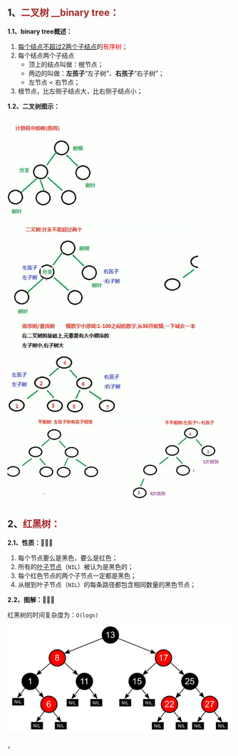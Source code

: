## 1、<span style="color:brown">二叉树 __binary tree：</span>

**1.1、binary tree概述：**

1. <u>每个结点不超过2两个子结点</u>的<span style="color:red">有序树</span>；
2. 每个结点两个子结点
   - 顶上的结点叫做：根节点；
   - 两边的叫做：**左孩子**“左子树”、**右孩子**“右子树”；
   - 左节点  <   右节点；
3. 根节点，比左侧子结点大，比右侧子结点小；

**1.2、二叉树图示：**

<img src="https://raw.githubusercontent.com/root-bine/image/main/Typora-image/%E4%BA%8C%E5%8F%89%E6%A0%911.png" alt="二叉树1" style="zoom:67%;" />

<img src="https://raw.githubusercontent.com/root-bine/image/main/Typora-image/%E4%BA%8C%E5%8F%89%E6%A0%912.png" alt="二叉树2" style="zoom: 67%;" />

<img src="https://raw.githubusercontent.com/root-bine/image/main/Typora-image/%E4%BA%8C%E5%8F%89%E6%A0%913.png" alt="二叉树3" style="zoom:67%;" />

## 2、<span style="color:brown">红黑树：</span>

**2.1、性质：**🍳🍳🍳

1. 每个节点要么是黑色，要么是红色；
2. 所有的<u>叶子节点</u>（`NIL`）被认为是黑色的；
3. 每个红色节点的两个子节点一定都是黑色；
4. 从根到叶子节点（`NIL`）的每条路径都包含相同数量的黑色节点；

**2.2、图解：**🥙🥙🥙

红黑树的时间复杂度为：`O(logn)`

<img src="https://raw.githubusercontent.com/root-bine/image/main/Typora-image/%E7%BA%A2%E9%BB%91%E6%A0%91.png" alt="image-20230810020126918" style="zoom:67%;" />

，